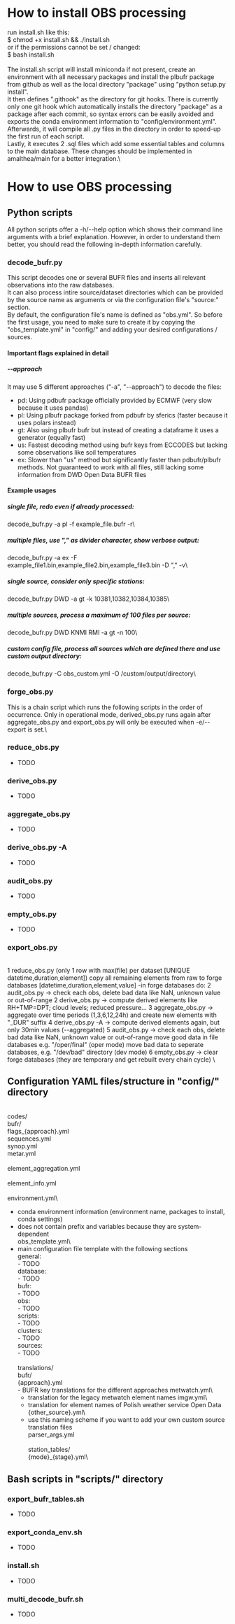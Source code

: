 # How to install OBS processing
run install.sh like this:\
$ chmod +x install.sh && ./install.sh\
or if the permissions cannot be set / changed:\
$ bash install.sh\
\
The install.sh script will install miniconda if not present, create an environment with all necessary packages and install the plbufr package from github as well as the local directory "package" using "python setup.py install".\
It then defines ".githook" as the directory for git hooks. There is currently only one git hook which automatically installs the directory "package" as a package after each commit, so syntax errors can be easily avoided and exports the conda environment information to "config/environment.yml".\
Afterwards, it will compile all .py files in the directory in order to speed-up the first run of each script.\
Lastly, it executes 2 .sql files which add some essential tables and columns to the main database. These changes should be implemented in amalthea/main for a better integration.\

# How to use OBS processing

## Python scripts
All python scripts offer a -h/--help option which shows their command line arguments with a brief explanation. However, in order to understand them better, you should read the following in-depth information carefully.

### decode\_bufr.py
This script decodes one or several BUFR files and inserts all relevant observations into the raw databases.\
It can also process intire source/dataset directories which can be provided by the source name as arguments or via the configuration file's "source:" section.\
By default, the configuration file's name is defined as "obs.yml". So before the first usage, you need to make sure to create it by copying the "obs\_template.yml" in "config/" and adding your desired configurations / sources.

#### Important flags explained in detail

##### --approach
It may use 5 different approaches ("-a", "--approach") to decode the files:
- pd: Using pdbufr package officially provided by ECMWF (very slow because it uses pandas)
- pl: Using plbufr package forked from pdbufr by sferics (faster because it uses polars instead)
- gt: Also using plbufr bufr but instead of creating a dataframe it uses a generator (equally fast)
- us: Fastest decoding method using bufr keys from ECCODES but lacking some observations like soil temperatures
- ex: Slower than "us" method but significantly faster than pdbufr/plbufr methods. Not guaranteed to work with all files, still lacking some information from DWD Open Data BUFR files

#### Example usages

##### single file, redo even if already processed:
decode\_bufr.py -a pl -f example\_file.bufr -r\

##### multiple files, use "," as divider character, show verbose output:
decode\_bufr.py -a ex -F example\_file1.bin,example\_file2.bin,example\_file3.bin -D "," -v\

##### single source, consider only specific stations:
decode\_bufr.py DWD -a gt -k 10381,10382,10384,10385\

##### multiple sources, process a maximum of 100 files per source:
decode\_bufr.py DWD KNMI RMI -a gt -n 100\

##### custom config file, process all sources which are defined there and use custom output directory:
decode\_bufr.py -C obs\_custom.yml -O /custom/output/directory\

### forge\_obs.py
This is a chain script which runs the following scripts in the order of occurrence. Only in operational mode, derived\_obs.py runs again after aggregate\_obs.py and export\_obs.py will only be executed when -e/--export is set.\
### reduce\_obs.py
- TODO
### derive\_obs.py
- TODO
### aggregate\_obs.py
- TODO
### derive\_obs.py -A
- TODO
### audit\_obs.py
- TODO
### empty\_obs.py
- TODO
### export\_obs.py
\
1 reduce\_obs.py (only 1 row with max(file) per dataset [UNIQUE datetime,duration,element])
  copy all remaining elements from raw to forge databases [datetime,duration,element,value]
-in forge databases do:
2 audit\_obs.py      ->  check each obs, delete bad data like NaN, unknown value or out-of-range
2 derive\_obs.py     ->  compute derived elements like RH+TMP=DPT; cloud levels; reduced pressure...
3 aggregate\_obs.py  ->  aggregate over time periods (1,3,6,12,24h) and create new elements with "\_DUR" suffix
4 derive\_obs.py -A  ->  compute derived elements again, but only 30min values (--aggregated)
5 audit\_obs.py      ->  check each obs, delete bad data like NaN, unknown value or out-of-range
                        move good data in file databases e.g. "/oper/final" (oper mode)
                        move bad data to seperate databases, e.g. "/dev/bad" directory (dev mode)
6 empty\_obs.py      ->  clear forge databases (they are temporary and get rebuilt every chain cycle)
\
## Configuration YAML files/structure in "config/" directory
\
codes/\
        bufr/\
                flags_{approach}.yml\
                sequences.yml\
synop.yml\
metar.yml\
\
element\_aggregation.yml\
\
element\_info.yml\
\
environment.yml\
- conda environment information (environment name, packages to install, conda settings)
- does not contain prefix and variables because they are system-dependent
\
obs\_template.yml\
- main configuration file template with the following sections
\
	general:\
	  - TODO\
	database:\
	  - TODO\
	bufr:\
	  - TODO\
	obs:\
	  - TODO\
	scripts:\
	  - TODO\
	clusters:\
	  - TODO\
	sources:\
	  - TODO\
\
translations/\
	bufr/\
		{approach}.yml\
		- BUFR key translations for the different approaches
	metwatch.yml\
	- translation for the legacy metwatch element names
	imgw.yml\
	- translation for element names of Polish weather service Open Data
	{other_source}.yml\
	- use this naming scheme if you want to add your own custom source translation files
\
parser\_args.yml\
\
station\_tables/\
	{mode}_{stage}.yml\

## Bash scripts in "scripts/" directory

### export\_bufr\_tables.sh
- TODO
### export\_conda\_env.sh
- TODO
### install.sh
- TODO
### multi\_decode\_bufr.sh
- TODO
